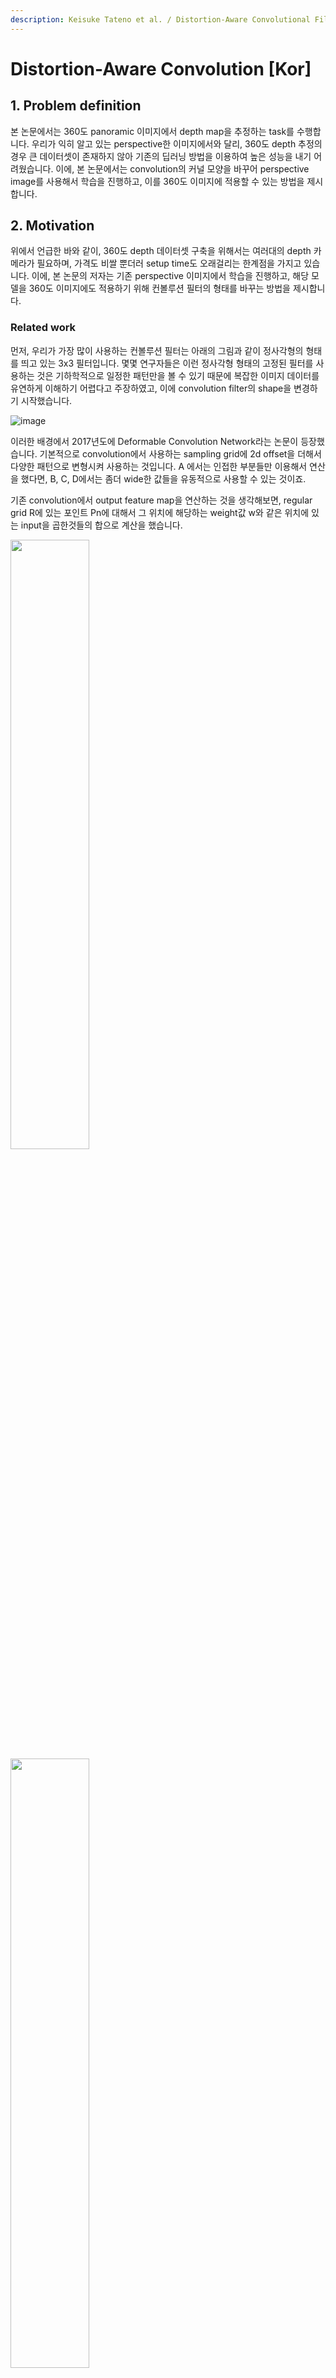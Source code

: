 ```yaml
---
description: Keisuke Tateno et al. / Distortion-Aware Convolutional Filters for Dense Prediction in Panoramic Images / ECCV 2018
---
```


# Distortion-Aware Convolution \[Kor\]

##  1. Problem definition

본 논문에서는 360도 panoramic 이미지에서 depth map을 추정하는 task를 수행합니다. 우리가 익히 알고 있는 perspective한 이미지에서와 달리, 360도 depth 추정의 경우 큰 데이터셋이 존재하지 않아 기존의 딥러닝 방법을 이용하여 높은 성능을 내기 어려웠습니다. 이에, 본 논문에서는 convolution의 커널 모양을 바꾸어 perspective image를 사용해서 학습을 진행하고, 이를 360도 이미지에 적용할 수 있는 방법을 제시합니다. 

## 2. Motivation

위에서 언급한 바와 같이, 360도 depth 데이터셋 구축을 위해서는 여러대의 depth 카메라가 필요하며, 가격도 비쌀 뿐더러 setup time도 오래걸리는 한계점을 가지고 있습니다. 이에, 본 논문의 저자는 기존 perspective 이미지에서 학습을 진행하고, 해당 모델을 360도 이미지에도 적용하기 위해 컨볼루션 필터의 형태를 바꾸는 방법을 제시합니다. 

### Related work
먼저, 우리가 가장 많이 사용하는 컨볼루션 필터는 아래의 그림과 같이 정사각형의 형태를 띄고 있는 3x3 필터입니다. 몇몇 연구자들은 이런 정사각형 형태의 고정된 필터를 사용하는 것은 기하학적으로 일정한 패턴만을 볼 수 있기 때문에 복잡한 이미지 데이터를 유연하게 이해하기 어렵다고 주장하였고, 이에 convolution filter의 shape을 변경하기 시작했습니다.

![image](/.gitbook/assets/2022spring/52/1.jpg)

이러한 배경에서 2017년도에 Deformable Convolution Network라는 논문이 등장했습니다. 기본적으로 convolution에서 사용하는 sampling grid에 2d offset을 더해서 다양한 패턴으로 변형시켜 사용하는 것입니다. A 에서는 인접한 부분들만 이용해서 연산을 했다면, B, C, D에서는 좀더 wide한 값들을 유동적으로 사용할 수 있는 것이죠. 

기존 convolution에서 output feature map을 연산하는 것을 생각해보면, regular grid R에 있는 포인트 Pn에 대해서 그 위치에 해당하는 weight값 w와 같은 위치에 있는 input을 곱한것들의 합으로 계산을 했습니다. 


<img src = "/.gitbook/assets/2022spring/52/1-1.png" width=50%>
<img src = "/.gitbook/assets/2022spring/52/1-2.png" width=50%>

근데 이제는 여기에 델타 pn을 추가해서 input의 어떤 위치를 sampling을 할지를 추가적으로 넣어줄 수 있게 됩니다. 

<img src = "/.gitbook/assets/2022spring/52/1-3.png" width=50%>


네트워크 구조를 통해 한번 더 이해해보면, 일단 전체에 convolution layer을 통과시켜줘서 offset field를 구합니다. 그리고 deformable convolution을 하고자 하는 포인트를 offset field에서 추출한 후 이 offset 값들을 사용해 deformable convolution을 수행해주게 됩니다.

<img src = "/.gitbook/assets/2022spring/52/2.jpg" width=60%>

이러한 방식을 통해 detection task에서 큰 물체에는 큰 receptive field를, 반대로 작은 물체에는 작게 filter을 스스로 학습하여 적용함으로써 성능 향상을 보였습니다. 

Deformable Convolution Network 논문의 경우 offset을 학습을 하여 적용하는 방법을 띄지만, 본 논문에서는 360도 이미지에 대한 offset들을 각 위치마다 고정할 수 있기 때문에 offset 학습을 진행하지는 않습니다. 하지만 기본적인 아이디어는 filter의 shape을 바꾸는 것에서 출발합니다. 


### Idea

<img src = "/.gitbook/assets/2022spring/52/3.png">

본 논문에서 하고자 하는 것은 perspective image(기존에 우리가 알고 있는 이미지)를 이용해서 학습을 하고, 해당 모델을 이용해서 360도 이미지에서 depth estimation을 진행하도록 하는 것입니다. Train과 test에서 생각해보면 다른 domain, 즉 다른 포맷의 이미지를 사용한다는 것은, 네트워크에서 train에서 학습한 weight를 실제 test에서는 해당 의도에 맞지 않게 사용이 된다는 것입니다. 여기서 test에서 사용하고자 하는 equirectangular image의 경우 360도 구의 형태를 지구본을 세계지도로 펼치는 것처럼 나타내는 방식인데, 위의 그림과 같이 양쪽 극단에 심한 왜곡현상이 일어나고 이러한 왜곡은 depth prediction에 상당한 오류를 야기합니다. 

이런 문제를 가장 간단히 해결하는 방법은 cube map projection을 사용하는 것인데, cube map은 이미지 경계에 불연속적인 부분들이 존재하고, depth-estimation에서도 해당 부분에서 불연속적인 depth map이 추정이 된다고 합니다. 

따라서 본 논문에서는 equirectangular 에 distortion aware convolution 방식을 도입해서 이미지 왜곡에 대응하고자 합니다. 


## 3. Method
<img src = "/.gitbook/assets/2022spring/52/4.png">
기존에 우리가 많이 쓰는 필터의 sampling grid R는 다음과 같이 정사각형의 모양입니다. Feature map 에서의 한 pixel의 위치를 p = (x(p), y(p))라고 하면, convolution 연산을 통해 얻은 output feature map에서의 해당 포인트는 다음과 같은 식으로 나타낼 수 있습니다. 
<img src = "/.gitbook/assets/2022spring/52/5.png">
Distortion-aware convolution에서는 변형된 sampling grid를 사용하고, 이를 수식으로 나타내면 다음과 같습니다. 
<img src = "/.gitbook/assets/2022spring/52/6.png">

Sampling grid 델타를 이용함으로써 receptive field를 rectified 할 수 있게 되고, 여기서 델타는 실수이기 때문에 위의 식을 bilinear interpolation을 이용해서 feature map의 RGB 값을 구합니다. 
<img src = "/.gitbook/assets/2022spring/52/7.png">

이렇게 distortion aware convolution을 정의를 해보았는데, 이제 여기서 equirectangular format에 맞게 sampling grid 델타를 정의해보자. 먼저, equirectangular 이미지에서의 한점 p는 다음과 같이 세타와 파이로 나타낼 수 있다. 이 세타와 파이를 이용해서 ps를 3차원 공간상의 unit sphere 좌표 pu로 바꿀 수 있습니다. 우리는 rectified 된 kerne을 만들고자 하고, 이를 위해서 해당 점 pu에서 tangent plane의 coordinate을 다음과 같이 정의합니다. 
<img src = "/.gitbook/assets/2022spring/52/8.png">

이제, 해당 tangent plane에 투영된 이미지가 픽셀 포인트 p에서의 rectified image라고 할 수 있습니다. 그러므로, 우리가 원하는 distorted pixel location은 이 tangent plane에 있는 regular grid를 다시 equirectangular coordinate으로 projection 시켜서 구할 수 있고, 이 새로만든 sampling grid를 rsphere이라고 할겁니다. 
<img src = "/.gitbook/assets/2022spring/52/9.png">

이제 tangent plane에서 sampling grid에 해당하는 location은 포인트 pu에서 rsphere만큼 더한 위치들이 됩니다. 

<img src = "/.gitbook/assets/2022spring/52/10.png">



이제 다했는데, 이 각각의 pu,r들을 equirectangular image domain으로 옮겨놓으면 됩니다. 다시 back projection 시켜줍니다.

<img src = "/.gitbook/assets/2022spring/52/11.png">


이렇게 하면 결과적으로 x, y 값을 구할 수 있습니다. 

<img src = "/.gitbook/assets/2022spring/52/12.png">


구한 x, y값과 기존의 convolution 연산을 하고자 하는 포인트 p에 대해서 상대적인 coordinate을 구하면 우리가 원하는 sampling grid가 완성됩니다. 


<img src = "/.gitbook/assets/2022spring/52/13.png">


이 sampling grid의 경우 같은 horizontal line의 포인트들에 대해서는 다 같기 때문에, vertical line offset들에 대해서만 저장을 해주면 된다고 합니다. 그래서 위의 그림에서 보시는 바와 같이 equirectangular 이미지에 대해서 rectified receptive field를 얻어낼수가 있구요.

이제 dense predictio을 위해서 간단한 cnn architectur을 쓰는데, fully convolutional residual network를  변형해서 사용하고자 합니다. FCRN에서의 spatial convolution을 distortion aware convolution을 변경하고, max unpooling을 avaerage로 바꿔주었다고 합니다. 그리고 나머지 loss function과 optimization은 다음과 같습니다. 

FCRN (fully convolutional residual network)
Spatial convolution unit -> distortion aware convolution
Max unpooling -> average unpooling

Loss function: reverse Huber function
Optimizer: SGD (Stochastic Gradient Descent)
Train with perspective images
Test using equirectangular panoramic images

<img src = "/.gitbook/assets/2022spring/52/14.png">

이제 이런 간단한 모델 구조를 가지고 할 수 있는 것은 기존의 perspective RGB-D 이미지로 trainin을 하고, test에서는  동일한 네트워크 구조, 동일한 weight를 가지고 standard convolution을 distortion aware convolution으로만 변경하면 equirectangular image로 inference가 가능합니다. Training에 사용할 360도 이미지 annotation을 만드는게 굉장히 시간이 많이 드는 작업이었는데, 해결할 수 있게 된 것이죠. 




## 4. Experiment & Result
본 논문에서는 distortion aware convolution 방식을 사용하여 depth prediction, semantic segmentation, style transfer에 대해서 기존 방식 대비 우수한 성능을 보여주었습니다. 본 리뷰에서는 depth prediction에 비중을 두어 설명합니다.


### Experimental setup

먼저 데이터셋으로는 360도 파노라믹 이미지의 depth랑 semantic label을 제공하는 Stanford 2D-3D-S dataset을 사용하였습니다. 실험을 위해 conventional convolution에 이용할 perspective image를 Stanford dataset으로 만들었고, 이를 리스케일링 해서 사용하였습니다.

성능 비교를 위해 Standard Convolution을 사용했을때, Cube Map에 대해 Standard Convolution을 사용했을때 그리고 Distortion Convolution을 사용했을때의 rel, rms, log10을 비교합니다.

학습은 위에 언급했던 바와 같이 perspective RGB-D image와 standard CNN으로 학습을 진행하고, 해당 모델의 컨볼루션 필터들만 distortion aware filter로 변경하여 Equirectangular image에 대해서 test를 진행합니다.

### Result

<img src = "/.gitbook/assets/2022spring/52/15.png">
<img src = "/.gitbook/assets/2022spring/52/16.png">

Depth prediction 에 대해서 표에서 보이시는 바와 같이 기존의 방법들 대비 c distconv가 에러가 가장 낮은 것을 확인하실 수 있습니다. 표의 (1)은 train은 stanford 데이터셋에서 만든 perspective 이미지로 진행했다면, 2번은 perspective dataset인 NYU dataset으로 학습을 진행한 결과입니다. 

<img src = "/.gitbook/assets/2022spring/52/17.png">

여기서도 standard convolution은 distortio으로 인한 artifact를 만들어내고, cubemap의 경우 불연속적인 것들을 볼 수 있는데, distortion convolution으로 많이 개선된 것을 볼 수 있다. 

<img src = "/.gitbook/assets/2022spring/52/18.png">

Semantic segmentation task에 대해서도 stdconv보다 결과가 좋았고, 특히나 왜곡이 심한 바닥 부분에서 miou가 차이 많이나게 높아진 것을 볼 수 있다.  

<img src = "/.gitbook/assets/2022spring/52/19.png">
Style transfer에서는 FCRN 대신에 VGG를 쓰고 encode 부분의 convolution을 distortion aware로 바꾸어서 실험을 진행했고, 왼쪽 오른쪽 경계 부분이나, cube map border에서의 불연속적인 것도 해결할 수 있었다고 합니다. 





## 5. Conclusion

Contribution으로는 equirectangular 이미지에 맞는 kernel sampling을 제안하여 distortion을 해결하였고, perspective image을 이용해서 학습을 진행함으로써 360도 이미지 데이터셋이 부족한 것에 대한 해결책을 제시하였다. Future work로는 다양한 프로젝션에 적용해보고, 여러 task들에 적용해보겠다고 언급했다. 


### Take home message \(오늘의 교훈\)
도메인이 다른 데이터를 커널을 변경해서 해결해주는 신박한 논문!


## Author / Reviewer information

### Author

**박하늘 \(Haneul Park\)** 

* Affiliation \(KAIST CT \)
* https://github.com/sky0701

### Reviewer

1. Korean name \(English name\): Affiliation / Contact information
2. Korean name \(English name\): Affiliation / Contact information
3. ...

## Reference & Additional materials

1. Tateno, Keisuke, Nassir Navab, and Federico Tombari. "Distortion-aware convolutional filters for dense prediction in panoramic images." Proceedings of the European Conference on Computer Vision (ECCV). 2018.
2. Dai, Jifeng, et al. "Deformable convolutional networks." Proceedings of the IEEE international conference on computer vision. 2017.

